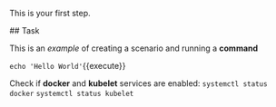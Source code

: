 This is your first step.

## Task

This is an _example_ of creating a scenario and running a **command**

`echo 'Hello World'`{{execute}}

Check if **docker** and **kubelet** services are enabled:
`systemctl status docker`
`systemctl status kubelet`
